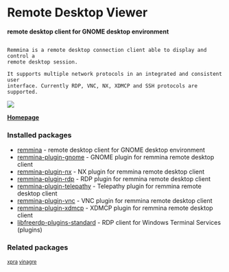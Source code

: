 # Remote Desktop Viewer

__remote desktop client for GNOME desktop environment__

```

Remmina is a remote desktop connection client able to display and control a
remote desktop session.

It supports multiple network protocols in an integrated and consistent user
interface. Currently RDP, VNC, NX, XDMCP and SSH protocols are supported.

```

![](https://screenshots.debian.net/thumbnail/remmina/)


 **[Homepage](http://www.remmina.org/)**

### Installed packages

* [remmina](https://packages.debian.org/jessie/remmina) - remote desktop client for GNOME desktop environment
* [remmina-plugin-gnome](https://packages.debian.org/jessie/remmina-plugin-gnome) - GNOME plugin for remmina remote desktop client
* [remmina-plugin-nx](https://packages.debian.org/jessie/remmina-plugin-nx) - NX plugin for remmina remote desktop client
* [remmina-plugin-rdp](https://packages.debian.org/jessie/remmina-plugin-rdp) - RDP plugin for remmina remote desktop client
* [remmina-plugin-telepathy](https://packages.debian.org/jessie/remmina-plugin-telepathy) - Telepathy plugin for remmina remote desktop client
* [remmina-plugin-vnc](https://packages.debian.org/jessie/remmina-plugin-vnc) - VNC plugin for remmina remote desktop client
* [remmina-plugin-xdmcp](https://packages.debian.org/jessie/remmina-plugin-xdmcp) - XDMCP plugin for remmina remote desktop client
* [libfreerdp-plugins-standard](https://packages.debian.org/jessie/libfreerdp-plugins-standard) - RDP client for Windows Terminal Services (plugins)

### Related packages

<sub> [xpra](https://packages.debian.org/jessie/xpra) [vinagre](https://packages.debian.org/jessie/vinagre)  </sub>
